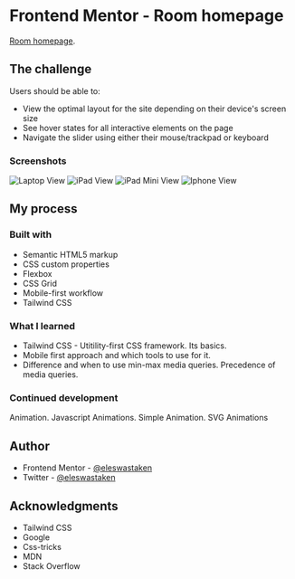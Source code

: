 # Frontend Mentor - Room homepage

[Room homepage](https://www.frontendmentor.io/challenges/room-homepage-BtdBY_ENq).

## The challenge

Users should be able to:

- View the optimal layout for the site depending on their device's screen size
- See hover states for all interactive elements on the page
- Navigate the slider using either their mouse/trackpad or keyboard

### Screenshots

![Laptop View](screenshots/1.png)
![iPad View](screenshots/2.png)
![iPad Mini View](screenshots/3.png)
![Iphone View](screenshots/4.png)

## My process

### Built with

- Semantic HTML5 markup
- CSS custom properties
- Flexbox
- CSS Grid
- Mobile-first workflow
- Tailwind CSS

### What I learned

- Tailwind CSS - Utitility-first CSS framework. Its basics.
- Mobile first approach and which tools to use for it.
- Difference and when to use min-max media queries. Precedence of media queries.

### Continued development

Animation. Javascript Animations. Simple Animation. SVG Animations

## Author

- Frontend Mentor - [@eleswastaken](https://www.frontendmentor.io/profile/eleswastaken)
- Twitter - [@eleswastaken](https://www.twitter.com/eleswastaken)

## Acknowledgments

- Tailwind CSS
- Google
- Css-tricks
- MDN
- Stack Overflow
